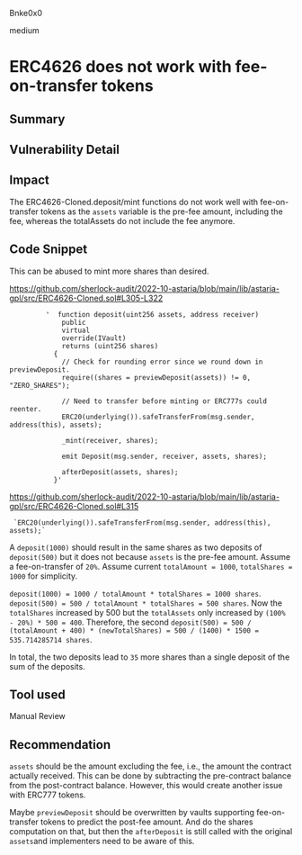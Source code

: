 Bnke0x0

medium

# ERC4626 does not work with fee-on-transfer tokens

## Summary

## Vulnerability Detail

## Impact
The ERC4626-Cloned.deposit/mint functions do not work well with fee-on-transfer tokens as the `assets` variable is the pre-fee amount, including the fee, whereas the totalAssets do not include the fee anymore.

## Code Snippet
This can be abused to mint more shares than desired.

https://github.com/sherlock-audit/2022-10-astaria/blob/main/lib/astaria-gpl/src/ERC4626-Cloned.sol#L305-L322

             '  function deposit(uint256 assets, address receiver)
                 public
                 virtual
                 override(IVault)
                 returns (uint256 shares)
               {
                 // Check for rounding error since we round down in previewDeposit.
                 require((shares = previewDeposit(assets)) != 0, "ZERO_SHARES");

                 // Need to transfer before minting or ERC777s could reenter.
                 ERC20(underlying()).safeTransferFrom(msg.sender, address(this), assets);

                 _mint(receiver, shares);

                 emit Deposit(msg.sender, receiver, assets, shares);

                 afterDeposit(assets, shares);
               }'

https://github.com/sherlock-audit/2022-10-astaria/blob/main/lib/astaria-gpl/src/ERC4626-Cloned.sol#L315

     `ERC20(underlying()).safeTransferFrom(msg.sender, address(this), assets);`

A `deposit(1000)` should result in the same shares as two deposits of `deposit(500)` but it does not because `assets` is the pre-fee amount.
Assume a fee-on-transfer of `20%`. Assume current `totalAmount = 1000`, `totalShares = 1000` for simplicity.

`deposit(1000) = 1000 / totalAmount * totalShares = 1000 shares`.
`deposit(500) = 500 / totalAmount * totalShares = 500 shares`. Now the `totalShares` increased by 500 but the `totalAssets` only increased by `(100% - 20%) * 500 = 400`. Therefore, the second `deposit(500) = 500 / (totalAmount + 400) * (newTotalShares) = 500 / (1400) * 1500 = 535.714285714 shares`.

In total, the two deposits lead to `35` more shares than a single deposit of the sum of the deposits.

## Tool used

Manual Review

## Recommendation
`assets` should be the amount excluding the fee, i.e., the amount the contract actually received.
This can be done by subtracting the pre-contract balance from the post-contract balance.
However, this would create another issue with ERC777 tokens.

Maybe `previewDeposit` should be overwritten by vaults supporting fee-on-transfer tokens to predict the post-fee amount. And do the shares computation on that, but then the `afterDeposit` is still called with the original `assets`and implementers need to be aware of this.
